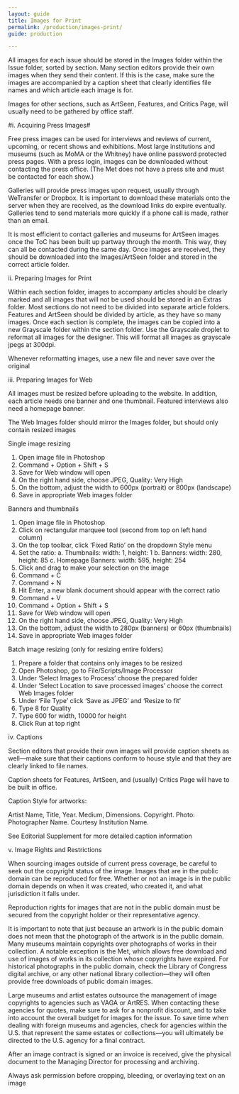 ```yaml
---
layout: guide
title: Images for Print
permalink: /production/images-print/
guide: production

---
```


All images for each issue should be stored in the Images folder within the Issue folder, sorted by section. Many section editors provide their own images when they send their content. If this is the case, make sure the images are accompanied by a caption sheet that clearly identifies file names and which article each image is for.

Images for other sections, such as ArtSeen, Features, and Critics Page, will usually need to be gathered by office staff.

#i. Acquiring Press Images#

Free press images can be used for interviews and reviews of current, upcoming, or recent shows and exhibitions. Most large institutions and museums (such as MoMA or the Whitney) have online password protected press pages. With a press login, images can be downloaded without contacting the press office.  (The Met does not have a press site and must be contacted for each show.)

Galleries will provide press images upon request, usually through WeTransfer or Dropbox. It is important to download these materials onto the server when they are received, as the download links do expire eventually. Galleries tend to send materials more quickly if a phone call is made, rather than an email.

It is most efficient to contact galleries and museums for ArtSeen images once the ToC has been built up partway through the month. This way, they can all be contacted during the same day. Once images are received, they should be downloaded into the Images/ArtSeen folder and stored in the correct article folder.

ii. Preparing Images for Print

Within each section folder, images to accompany articles should be clearly marked and all images that will not be used should be stored in an Extras folder. Most sections do not need to be divided into separate article folders. Features and ArtSeen should be divided by article, as they have so many images. Once each section is complete, the images can be copied into a new Grayscale folder within the section folder. Use the Grayscale droplet to reformat all images for the designer. This will format all images as grayscale jpegs at 300dpi.

Whenever reformatting images, use a new file and never save over the original

iii. Preparing Images for Web

All images must be resized before uploading to the website. In addition, each article needs one banner and one thumbnail. Featured interviews also need a homepage banner.

The Web Images folder should mirror the Images folder, but should only contain resized images

Single image resizing
1.	Open image file in Photoshop
2.	Command + Option + Shift + S
3.	Save for Web window will open
4.	On the right hand side, choose JPEG, Quality: Very High
5.	On the bottom, adjust the width to 600px (portrait) or 800px (landscape)
6.	Save in appropriate Web images folder

Banners and thumbnails
1.	Open image file in Photoshop
2.	Click on rectangular marquee tool (second from top on left hand column)
3.	On the top toolbar, click ‘Fixed Ratio’ on the dropdown Style menu
4.	Set the ratio:
a.	Thumbnails: width: 1, height: 1
b.	Banners: width: 280, height: 85
c.	Homepage Banners: width: 595, height: 254
5.	Click and drag to make your selection on the image
6.	Command + C
7.	Command + N
8.	Hit Enter, a new blank document should appear with the correct ratio
9.	Command + V
10.	 Command + Option + Shift + S
11.	Save for Web window will open
12.	On the right hand side, choose JPEG, Quality: Very High
13.	On the bottom, adjust the width to 280px (banners) or 60px (thumbnails)
14.	Save in appropriate Web images folder

Batch image resizing (only for resizing entire folders)
1.	Prepare a folder that contains only images to be resized
2.	Open Photoshop, go to File/Scripts/Image Processor
3.	Under ‘Select Images to Process’ choose the prepared folder
4.	Under ‘Select Location to save processed images’ choose the correct Web Images folder
5.	Under ‘File Type’ click ‘Save as JPEG’ and ‘Resize to fit’
6.	Type 8 for Quality
7.	Type 600 for width, 10000 for height
8.	Click Run at top right

iv. Captions

Section editors that provide their own images will provide caption sheets as well—make sure that their captions conform to house style and that they are clearly linked to file names. 

Caption sheets for Features, ArtSeen, and (usually) Critics Page will have to be built in office.

Caption Style for artworks:

Artist Name, Title, Year. Medium, Dimensions. Copyright. Photo: Photographer Name. Courtesy Institution Name.

See Editorial Supplement for more detailed caption information

v. Image Rights and Restrictions

When sourcing images outside of current press coverage, be careful to seek out the copyright status of the image. Images that are in the public domain can be reproduced for free.  Whether or not an image is in the public domain depends on when it was created, who created it, and what jurisdiction it falls under. 

Reproduction rights for images that are not in the public domain must be secured from the copyright holder or their representative agency. 

It is important to note that just because an artwork is in the public domain does not mean that the photograph of the artwork is in the public domain. Many museums maintain copyrights over photographs of works in their collection. A notable exception is the Met, which allows free download and use of images of works in its collection whose copyrights have expired. For historical photographs in the public domain, check the Library of Congress digital archive, or any other national library collection—they will often provide free downloads of public domain images.

Large museums and artist estates outsource the management of image copyrights to agencies such as VAGA or ArtRES. When contacting these agencies for quotes, make sure to ask for a nonprofit discount, and to take into account the overall budget for images for the issue. To save time when dealing with foreign museums and agencies, check for agencies within the U.S. that represent the same estates or collections—you will ultimately be directed to the U.S. agency for a final contract. 

After an image contract is signed or an invoice is received, give the physical document to the Managing Director for processing and archiving.

Always ask permission before cropping, bleeding, or overlaying text on an image
